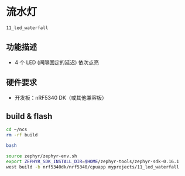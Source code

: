 # 流水灯

`11_led_waterfall`

## 功能描述
- 4 个 LED (间隔固定的延迟) 依次点亮

## 硬件要求
- 开发板：nRF5340 DK（或其他兼容板）

## build & flash
```bash
cd ~/ncs
rm -rf build

bash

source zephyr/zephyr-env.sh
export ZEPHYR_SDK_INSTALL_DIR=$HOME/zephyr-tools/zephyr-sdk-0.16.1
west build -b nrf5340dk/nrf5340/cpuapp myprojects/11_led_waterfall
```
